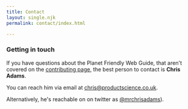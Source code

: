 ```yaml
---
title: Contact
layout: single.njk
permalink: contact/index.html

---
```

### Getting in touch

If you have questions about the Planet Friendly Web Guide, that aren't covered on the [contributing page](/contributing), the best person to contact is **Chris Adams**.

You can reach him via email at chris@productscience.co.uk.

Alternatively, he's reachable on on twitter as [@mrchrisadams](https://twitter.com/mrchrisadams)).
